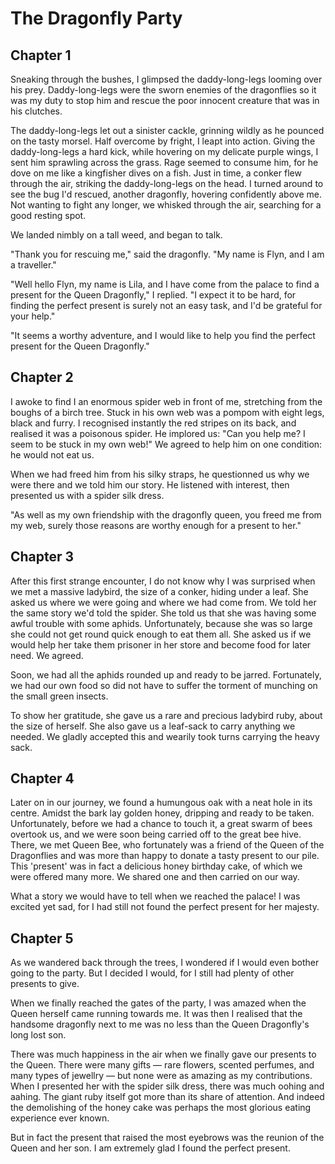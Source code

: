 # The Dragonfly Party

## Chapter 1

Sneaking through the bushes, I glimpsed the daddy-long-legs looming over his prey. Daddy-long-legs were the sworn enemies of the dragonflies so it was my duty to stop him and rescue the poor innocent creature that was in his clutches.

The daddy-long-legs let out a sinister cackle, grinning wildly as he pounced on the tasty morsel. Half overcome by fright, I leapt into action. Giving the daddy-long-legs a hard kick, while hovering on my delicate purple wings, I sent him sprawling across the grass. Rage seemed to consume him, for he dove on me like a kingfisher dives on a fish. Just in time, a conker flew through the air, striking the daddy-long-legs on the head. I turned around to see the bug I'd rescued, another dragonfly, hovering confidently above me. Not wanting to fight any longer, we whisked through the air, searching for a good resting spot.

We landed nimbly on a tall weed, and began to talk.

"Thank you for rescuing me," said the dragonfly. "My name is Flyn, and I am a traveller."

"Well hello Flyn, my name is Lila, and I have come from the palace to find a present for the Queen Dragonfly," I replied. "I expect it to be hard, for finding the perfect present is surely not an easy task, and I'd be grateful for your help."

"It seems a worthy adventure, and I would like to help you find the perfect present for the Queen Dragonfly."

## Chapter 2

I awoke to find I an enormous spider web in front of me, stretching from the boughs of a birch tree. Stuck in his own web was a pompom with eight legs, black and furry. I recognised instantly the red stripes on its back, and realised it was a poisonous spider. He implored us: "Can you help me? I seem to be stuck in my own web!" We agreed to help him on one condition: he would not eat us.

When we had freed him from his silky straps, he questionned us why we were there and we told him our story. He listened with interest, then presented us with a spider silk dress.

"As well as my own friendship with the dragonfly queen, you freed me from my web, surely those reasons are worthy enough for a present to her."

## Chapter 3

After this first strange encounter, I do not know why I was surprised when we met a massive ladybird, the size of a conker, hiding under a leaf. She asked us where we were going and where we had come from. We told her the same story we'd told the spider. She told us that she was having some awful trouble with some aphids. Unfortunately, because she was so large she could not get round quick enough to eat them all. She asked us if we would help her take them prisoner in her store and become food for later need. We agreed.

Soon, we had all the aphids rounded up and ready to be jarred. Fortunately, we had our own food so did not have to suffer the torment of munching on the small green insects.

To show her gratitude, she gave us a rare and precious ladybird ruby, about the size of herself. She also gave us a leaf-sack to carry anything we needed. We gladly accepted this  and wearily took turns carrying the heavy sack.

## Chapter 4

Later on in our journey, we found a humungous oak with a neat hole in its centre. Amidst the bark lay golden honey, dripping and ready to be taken. Unfortunately, before we had a chance to touch it, a great swarm of bees overtook us, and we were soon being carried off to the great bee hive. There, we met Queen Bee, who fortunately was a friend of the Queen of the Dragonflies and was more than happy to donate a tasty present to our pile. This 'present' was in fact a delicious honey birthday cake, of which we were offered many more. We shared one and then carried on our way.

What a story we would have to tell when we reached the palace! I was excited yet sad, for I had still not found the perfect present for her majesty.

## Chapter 5

As we wandered back through the trees, I wondered if I would even bother going to the party. But I decided I would, for I still had plenty of other presents to give.

When we finally reached the gates of the party, I was amazed when the Queen herself came running towards me. It was then I realised that the handsome dragonfly next to me was no less than the Queen Dragonfly's long lost son.

There was much happiness in the air when we finally gave our presents to the Queen. There were many gifts &mdash; rare flowers, scented perfumes, and many types of jewellry &mdash; but none were as amazing as my contributions. When I presented her with the spider silk dress, there was much oohing and aahing. The giant ruby itself got more than its share of attention. And indeed the demolishing of the honey cake was perhaps the most glorious eating experience ever known.

But in fact the present that raised the most eyebrows was the reunion of the Queen and her son. I am extremely glad I found the perfect present.
